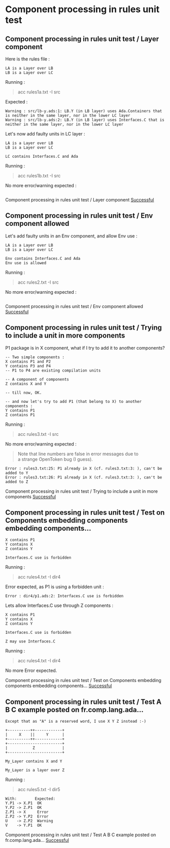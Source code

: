 
# Component processing in rules unit test



##  Component processing in rules unit test / Layer component

  Here is the rules file :  

```  
LA is a Layer over LB
LB is a Layer over LC
```  

  Running :    
  > acc rules1a.txt -I src  

  Expected :  
```  
Warning : src/lb-y.ads:1: LB.Y (in LB layer) uses Ada.Containers that is neither in the same layer, nor in the lower LC layer
Warning : src/lb-y.ads:2: LB.Y (in LB layer) uses Interfaces.C that is neither in the same layer, nor in the lower LC layer
```  
  Let's now add faulty units in LC layer :  

```  
LA is a Layer over LB
LB is a Layer over LC

LC contains Interfaces.C and Ada

```  

  Running :    
  > acc rules1b.txt -I src  

  No more error/warning expected :  
```  
```  

Component processing in rules unit test / Layer component [Successful](rules_on_components.md#component-processing-in-rules-unit-test--layer-component)

##  Component processing in rules unit test / Env component allowed

  Let's add faulty units in an Env component, and allow Env use :  

```  
LA is a Layer over LB
LB is a Layer over LC

Env contains Interfaces.C and Ada
Env use is allowed

```  

  Running :    
  > acc rules2.txt -I src  

  No more error/warning expected :  
```  
```  

Component processing in rules unit test / Env component allowed [Successful](rules_on_components.md#component-processing-in-rules-unit-test--env-component-allowed)

##  Component processing in rules unit test / Trying to include a unit in more components

  P1 package is in X component, what if I try to add it to another components?  

```  
-- Two simple components :
X contains P1 and P2
Y contains P3 and P4
-- P1 to P4 are existing compilation units

-- A component of components
Z contains X and Y

-- till now, OK.

-- and now let's try to add P1 (that belong to X) to another components :
Y contains P1
Z contains P1
```  

  Running :    
  > acc rules3.txt -I src  

  No more error/warning expected :  

  > Note that line numbers are false in error messages due to  
  > a strange OpenToken bug (I guess).  

```  
Error : rules3.txt:25: P1 already in X (cf. rules3.txt:3: ), can't be added to Y
Error : rules3.txt:26: P1 already in X (cf. rules3.txt:3: ), can't be added to Z
```  

Component processing in rules unit test / Trying to include a unit in more components [Successful](rules_on_components.md#component-processing-in-rules-unit-test--trying-to-include-a-unit-in-more-components)

##  Component processing in rules unit test / Test on Components embedding components embedding components...


```  
X contains P1
Y contains X
Z contains Y

Interfaces.C use is forbidden
```  

  Running :    
  > acc rules4.txt -I dir4  

  Error expected, as P1 is using a forbidden unit :  
```  
Error : dir4/p1.ads:2: Interfaces.C use is forbidden
```  
  Lets allow Interfaces.C use through Z components :  

```  
X contains P1
Y contains X
Z contains Y

Interfaces.C use is forbidden

Z may use Interfaces.C
```  

  Running :    
  > acc rules4.txt -I dir4  

  No more Error expected.  

Component processing in rules unit test / Test on Components embedding components embedding components... [Successful](rules_on_components.md#component-processing-in-rules-unit-test--test-on-components-embedding-components-embedding-components)

##  Component processing in rules unit test / Test A B C example posted on fr.comp.lang.ada...

    Except that as "A" is a reserved word, I use X Y Z instead :-)  

    +----------++------------+   
    |     X    ||     Y      |   
    +----------++------------+   
    +------------------------+   
    |           Z            |   
    +------------------------+   

```  
My_Layer contains X and Y
    
My_Layer is a layer over Z
```  

  Running :    
  > acc rules5.txt -I dir5  

    With:        Expected:  
    Y.P1 -> X.P1  OK  
    Y.P2 -> Z.P1  OK  
    Z.P1 -> X     Error  
    Z.P2 -> Y.P2  Error  
    U    -> Z.P2  Warning  
    V    -> Y.P1  OK  


Component processing in rules unit test / Test A B C example posted on fr.comp.lang.ada... [Successful](rules_on_components.md#component-processing-in-rules-unit-test--test-a-b-c-example-posted-on-frcomplangada)
